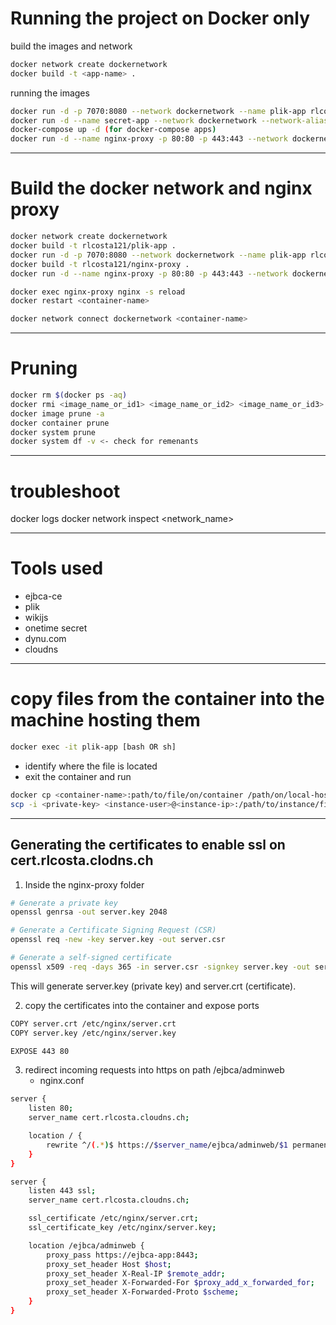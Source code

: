 # Running the project on Docker only

build the images and network
```bash
docker network create dockernetwork
docker build -t <app-name> .
```

running the images
```bash
docker run -d -p 7070:8080 --network dockernetwork --name plik-app rlcosta121/plik-app
docker run -d --name secret-app --network dockernetwork --network-alias secret-app -p 5050:5050 rlcosta121/secret-app
docker-compose up -d (for docker-compose apps)
docker run -d --name nginx-proxy -p 80:80 -p 443:443 --network dockernetwork rlcosta121/nginx-proxy
```
---

# Build the docker network and nginx proxy

```bash
docker network create dockernetwork
docker build -t rlcosta121/plik-app .
docker run -d -p 7070:8080 --network dockernetwork --name plik-app rlcosta121/plik-app
docker build -t rlcosta121/nginx-proxy .
docker run -d --name nginx-proxy -p 80:80 -p 443:443 --network dockernetwork rlcosta121/nginx-proxy

docker exec nginx-proxy nginx -s reload
docker restart <container-name>

docker network connect dockernetwork <container-name>
```
---

# Pruning

```bash
docker rm $(docker ps -aq)
docker rmi <image_name_or_id1> <image_name_or_id2> <image_name_or_id3>
docker image prune -a
docker container prune
docker system prune
docker system df -v <- check for remenants
```
---

# troubleshoot
docker logs <container-name>
docker network inspect <network_name>

---

# Tools used

- ejbca-ce
- plik
- wikijs
- onetime secret
- dynu.com
- cloudns

---

# copy files from the container into the machine hosting them

```sh
docker exec -it plik-app [bash OR sh]
```
- identify where the file is located
- exit the container and run

```sh
docker cp <container-name>:path/to/file/on/container /path/on/local-host
scp -i <private-key> <instance-user>@<instance-ip>:/path/to/instance/file /path/in/local/machine
```

---

## Generating the certificates to enable ssl on cert.rlcosta.clodns.ch

1. Inside the nginx-proxy folder

```bash
# Generate a private key
openssl genrsa -out server.key 2048

# Generate a Certificate Signing Request (CSR)
openssl req -new -key server.key -out server.csr

# Generate a self-signed certificate
openssl x509 -req -days 365 -in server.csr -signkey server.key -out server.crt
```
This will generate server.key (private key) and server.crt (certificate).

2. copy the certificates into the container and expose ports
```bash
COPY server.crt /etc/nginx/server.crt
COPY server.key /etc/nginx/server.key

EXPOSE 443 80
```

3. redirect incoming requests into https on path /ejbca/adminweb 
   - nginx.conf
```bash
server {
    listen 80;
    server_name cert.rlcosta.cloudns.ch;

    location / {
        rewrite ^/(.*)$ https://$server_name/ejbca/adminweb/$1 permanent;
    }
}

server {
    listen 443 ssl;
    server_name cert.rlcosta.cloudns.ch;

    ssl_certificate /etc/nginx/server.crt;
    ssl_certificate_key /etc/nginx/server.key;

    location /ejbca/adminweb {
        proxy_pass https://ejbca-app:8443;
        proxy_set_header Host $host;
        proxy_set_header X-Real-IP $remote_addr;
        proxy_set_header X-Forwarded-For $proxy_add_x_forwarded_for;
        proxy_set_header X-Forwarded-Proto $scheme;
    }
}
```
